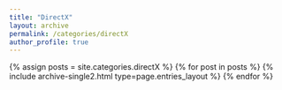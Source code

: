 ```yaml
---
title: "DirectX"
layout: archive
permalink: /categories/directX
author_profile: true
---
```


{% assign posts = site.categories.directX %}
{% for post in posts %} {% include archive-single2.html type=page.entries_layout %} {% endfor %}